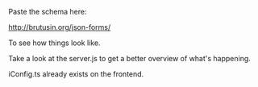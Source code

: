 
Paste the schema here:

http://brutusin.org/json-forms/


To see how things look like.

Take a look at the server.js to get a better overview of what's happening.

iConfig.ts already exists on the frontend.
